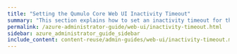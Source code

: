 ```yaml
---
title: "Setting the Qumulo Core Web UI Inactivity Timeout"
summary: "This section explains how to set an inactivity timeout for the Qumulo Core Web UI."
permalink: /azure-administrator-guide/web-ui/inactivity-timeout.html
sidebar: azure_administrator_guide_sidebar
include_content: content-reuse/admin-guides/web-ui/inactivity-timeout.md
---
```


